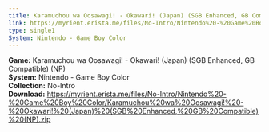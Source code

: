 ```yaml
---
title: Karamuchou wa Oosawagi! - Okawari! (Japan) (SGB Enhanced, GB Compatible) (NP)
link: https://myrient.erista.me/files/No-Intro/Nintendo%20-%20Game%20Boy%20Color/Karamuchou%20wa%20Oosawagi!%20-%20Okawari!%20(Japan)%20(SGB%20Enhanced,%20GB%20Compatible)%20(NP).zip
type: single1
System: Nintendo - Game Boy Color
---
```

<b>Game:</b> Karamuchou wa Oosawagi! - Okawari! (Japan) (SGB Enhanced, GB Compatible) (NP)<br>
<b>System:</b> Nintendo - Game Boy Color<br>
<b>Collection:</b> No-Intro<br>
<b>Download:</b> https://myrient.erista.me/files/No-Intro/Nintendo%20-%20Game%20Boy%20Color/Karamuchou%20wa%20Oosawagi!%20-%20Okawari!%20(Japan)%20(SGB%20Enhanced,%20GB%20Compatible)%20(NP).zip